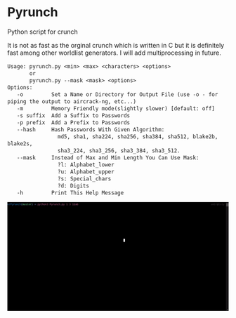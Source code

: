 # Pyrunch
Python script for crunch

It is not as fast as the orginal crunch which is written in C but it is definitely fast among other worldlist generators.
I will add multiprocessing in future.

    Usage: pyrunch.py <min> <max> <characters> <options>
           or
           pyrunch.py --mask <mask> <options>
    Options:
       -o         Set a Name or Directory for Output File (use -o - for piping the output to aircrack-ng, etc...)
       -m         Memory Friendly mode(slightly slower) [default: off]
       -s suffix  Add a Suffix to Passwords
       -p prefix  Add a Prefix to Passwords
       --hash     Hash Passwords With Given Algorithm:
                    md5, sha1, sha224, sha256, sha384, sha512, blake2b, blake2s,
                    sha3_224, sha3_256, sha3_384, sha3_512.
       --mask     Instead of Max and Min Length You Can Use Mask:
                    ?l: Alphabet_lower
                    ?u: Alphabet_upper
                    ?s: Special_chars
                    ?d: Digits
       -h         Print This Help Message

![](gif.gif)
